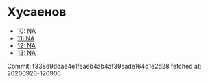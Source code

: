 # Хусаенов
- [10: NA](10.md)
- [11: NA](11.md)
- [12: NA](12.md)
- [13: NA](13.md)

Commit: f338d9ddae4e1feaeb4ab4af39aade164d1e2d28
 fetched at: 20200926-120906
